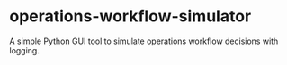 # operations-workflow-simulator
A simple Python GUI tool to simulate operations workflow decisions with logging.
